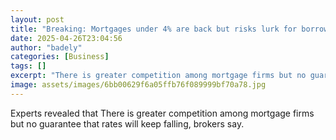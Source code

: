 ```yaml
---
layout: post
title: "Breaking: Mortgages under 4% are back but risks lurk for borrowers"
date: 2025-04-26T23:04:56
author: "badely"
categories: [Business]
tags: []
excerpt: "There is greater competition among mortgage firms but no guarantee that rates will keep falling, brokers say."
image: assets/images/6bb00629f6a05ffb76f089999bf70a78.jpg
---
```


Experts revealed that There is greater competition among mortgage firms but no guarantee that rates will keep falling, brokers say.

